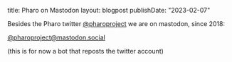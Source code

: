 title: Pharo on Mastodon
layout: blogpost
publishDate: "2023-02-07"

Besides the Pharo twitter [@pharoproject](https://twitter.com/pharoproject) we are on mastodon, since 2018:

[@pharoproject@mastodon.social](https://mastodon.social/@pharoproject)

(this is for now a bot that reposts the twitter account)





